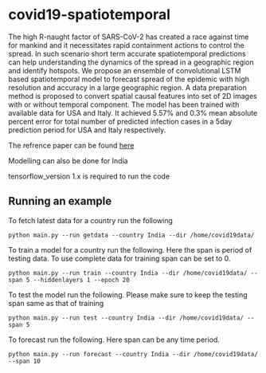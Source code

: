 # covid19-spatiotemporal

The high R-naught factor of SARS-CoV-2 has created a race against time for mankind and it necessitates rapid containment actions to control the spread. In such scenario short term accurate spatiotemporal predictions can help understanding the dynamics of the spread in a geographic region and identify hotspots. We propose an ensemble of convolutional LSTM based spatiotemporal model to forecast spread of the epidemic with high resolution and accuracy in a large geographic region. A data preparation method is proposed to convert spatial causal features into set of 2D images with or without temporal component. The model has been trained with available data for USA and Italy. It achieved 5.57% and 0.3% mean absolute percent error for total number of predicted infection cases in a 5day prediction period for USA and Italy respectively.

The refrence paper can be found [here](https://www.medrxiv.org/content/10.1101/2020.04.17.20069898v1)

Modelling can also be done for India

tensorflow_version 1.x is required to run the code

## Running an example
To fetch latest data for a country run the following
```
python main.py --run getdata --country India --dir /home/covid19data/
```
To train a model for a country run the following. Here the span is period of testing data. To use complete data for training span can be set to 0.
```
python main.py --run train --country India --dir /home/covid19data/ --span 5 --hiddenlayers 1 --epoch 20
```
To test the model run the following. Please make sure to keep the testing span same as that of training
```
python main.py --run test --country India --dir /home/covid19data/ --span 5
```
To forecast run the following. Here span can be any time period.
```
python main.py --run forecast --country India --dir /home/covid19data/ --span 10
```
